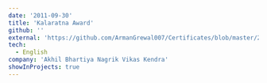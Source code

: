 ```yaml
---
date: '2011-09-30'
title: 'Kalaratna Award'
github: ''
external: 'https://github.com/ArmanGrewal007/Certificates/blob/master/2011_09_30_Handwriting_contest.pdf'
tech:
  - English
company: 'Akhil Bhartiya Nagrik Vikas Kendra'
showInProjects: true
---
```

